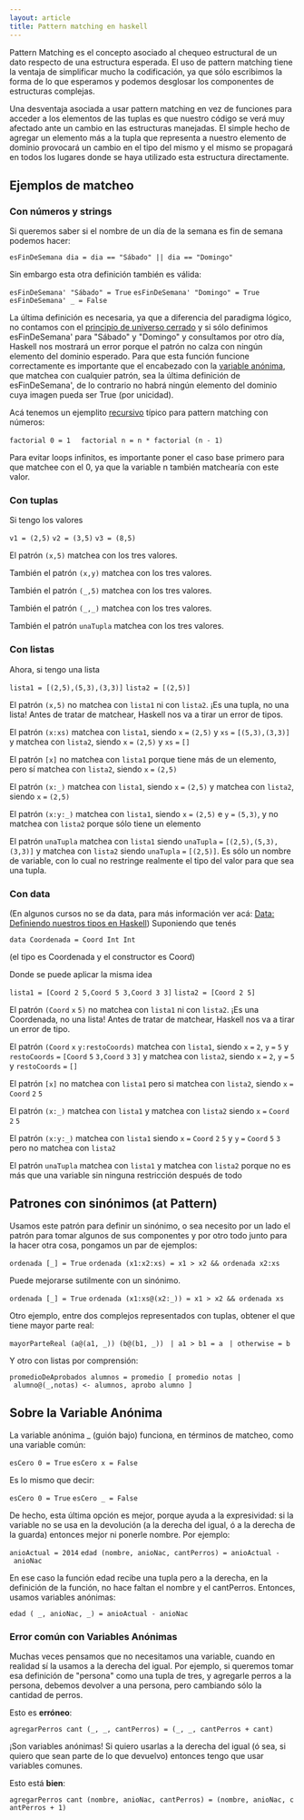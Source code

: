 ```yaml
---
layout: article
title: Pattern matching en haskell
---
```


Pattern Matching es el concepto asociado al chequeo estructural de un dato respecto de una estructura esperada. El uso de pattern matching tiene la ventaja de simplificar mucho la codificación, ya que sólo escribimos la forma de lo que esperamos y podemos desglosar los componentes de estructuras complejas.

Una desventaja asociada a usar pattern matching en vez de funciones para acceder a los elementos de las tuplas es que nuestro código se verá muy afectado ante un cambio en las estructuras manejadas. El simple hecho de agregar un elemento más a la tupla que representa a nuestro elemento de dominio provocará un cambio en el tipo del mismo y el mismo se propagará en todos los lugares donde se haya utilizado esta estructura directamente.

Ejemplos de matcheo
-------------------

### Con números y strings

Si queremos saber si el nombre de un día de la semana es fin de semana podemos hacer:

`esFinDeSemana dia = dia == "Sábado" || dia == "Domingo"`

Sin embargo esta otra definición también es válida:

`esFinDeSemana' "Sábado" = True`
`esFinDeSemana' "Domingo" = True`
`esFinDeSemana' _ = False`

La última definición es necesaria, ya que a diferencia del paradigma lógico, no contamos con el [ principio de universo cerrado](paradigma-logico---introduccion-universo-cerrado.html) y si sólo definimos esFinDeSemana' para "Sábado" y "Domingo" y consultamos por otro día, Haskell nos mostrará un error porque el patrón no calza con ningún elemento del dominio esperado. Para que esta función funcione correctamente es importante que el encabezado con la [ variable anónima](pattern-matching-en-haskell-sobre-la-variable-anonima.html), que matchea con cualquier patrón, sea la última definición de esFinDeSemana', de lo contrario no habrá ningún elemento del dominio cuya imagen pueda ser True (por unicidad).

Acá tenemos un ejemplito [recursivo](recursividad-en-haskell.html) típico para pattern matching con números:

`factorial 0 = 1  `
`factorial n = n * factorial (n - 1)  `

Para evitar loops infinitos, es importante poner el caso base primero para que matchee con el 0, ya que la variable n también matchearía con este valor.

### Con tuplas

Si tengo los valores

`v1 = (2,5)`
`v2 = (3,5)`
`v3 = (8,5)`

El patrón `(x,5)` matchea con los tres valores.

También el patrón `(x,y)` matchea con los tres valores.

También el patrón `(_,5)` matchea con los tres valores.

También el patrón `(_,_)` matchea con los tres valores.

También el patrón `unaTupla` matchea con los tres valores.

### Con listas

Ahora, si tengo una lista

`lista1 = [(2,5),(5,3),(3,3)]`
`lista2 = [(2,5)]`

El patrón `(x,5)` no matchea con `lista1` ni con `lista2`. ¡Es una tupla, no una lista! Antes de tratar de matchear, Haskell nos va a tirar un error de tipos.

El patrón `(x:xs)` matchea con `lista1`, siendo `x` `=` `(2,5)` y `xs` `=` `[(5,3),(3,3)]` y matchea con `lista2`, siendo `x` `=` `(2,5)` y `xs` `=` `[]`

El patrón `[x]` no matchea con `lista1` porque tiene más de un elemento, pero sí matchea con `lista2`, siendo `x` `=` `(2,5)`

El patrón `(x:_)` matchea con `lista1`, siendo `x` `=` `(2,5)` y matchea con `lista2`, siendo `x` `=` `(2,5)`

El patrón `(x:y:_)` matchea con `lista1`, siendo `x` `=` `(2,5)` e `y` `=` `(5,3)`, y no matchea con `lista2` porque sólo tiene un elemento

El patrón `unaTupla` matchea con `lista1` siendo `unaTupla` `=` `[(2,5),(5,3),(3,3)]` y matchea con `lista2` siendo `unaTupla` `=` `[(2,5)]`. Es sólo un nombre de variable, con lo cual no restringe realmente el tipo del valor para que sea una tupla.

### Con data

(En algunos cursos no se da data, para más información ver acá: [Data: Definiendo nuestros tipos en Haskell](data--definiendo-nuestros-tipos-en-haskell.html)) Suponiendo que tenés

`data Coordenada = Coord Int Int`

(el tipo es Coordenada y el constructor es Coord)

Donde se puede aplicar la misma idea

`lista1 = [Coord 2 5,Coord 5 3,Coord 3 3]`
`lista2 = [Coord 2 5]`

El patrón `(Coord` `x` `5)` no matchea con `lista1` ni con `lista2`. ¡Es una Coordenada, no una lista! Antes de tratar de matchear, Haskell nos va a tirar un error de tipo.

El patrón `(Coord` `x` `y:restoCoords)` matchea con `lista1`, siendo `x` `=` `2`, `y` `=` `5` y `restoCoords` `=` `[Coord` `5` `3,Coord` `3` `3]` y matchea con `lista2`, siendo `x` `=` `2`, `y` `=` `5` y `restoCoords` `=` `[]`

El patrón `[x]` no matchea con `lista1` pero si matchea con `lista2`, siendo `x` `=` `Coord` `2` `5`

El patrón `(x:_)` matchea con `lista1` y matchea con `lista2` siendo `x` `=` `Coord` `2` `5`

El patrón `(x:y:_)` matchea con `lista1` siendo `x` `=` `Coord` `2` `5` y `y` `=` `Coord` `5` `3` pero no matchea con `lista2`

El patrón `unaTupla` matchea con `lista1` y matchea con `lista2` porque no es más que una variable sin ninguna restricción después de todo

Patrones con sinónimos (**at** Pattern)
---------------------------------------

Usamos este patrón para definir un sinónimo, o sea necesito por un lado el patrón para tomar algunos de sus componentes y por otro todo junto para la hacer otra cosa, pongamos un par de ejemplos:

`ordenada [_] = True`
`ordenada (x1:x2:xs) = x1 > x2 && ordenada x2:xs`

Puede mejorarse sutilmente con un sinónimo.

`ordenada [_] = True`
`ordenada (x1:xs@(x2:_)) = x1 > x2 && ordenada xs`

Otro ejemplo, entre dos complejos representados con tuplas, obtener el que tiene mayor parte real:

`mayorParteReal (a@(a1, _)) (b@(b1, _))`
` | a1 > b1 = a`
` | otherwise = b`

Y otro con listas por comprensión:

`promedioDeAprobados alumnos = promedio [ promedio notas | alumno@(_,notas) <- alumnos, aprobo alumno ]`

Sobre la Variable Anónima
-------------------------

La variable anónima \_ (guión bajo) funciona, en términos de matcheo, como una variable común:

`esCero 0 = True`
`esCero x = False`

Es lo mismo que decir:

`esCero 0 = True`
`esCero _ = False`

De hecho, esta última opción es mejor, porque ayuda a la expresividad: si la variable no se usa en la devolución (a la derecha del igual, ó a la derecha de la guarda) entonces mejor ni ponerle nombre. Por ejemplo:

`anioActual = 2014`
`edad (nombre, anioNac, cantPerros) = anioActual - anioNac`

En ese caso la función edad recibe una tupla pero a la derecha, en la definición de la función, no hace faltan el nombre y el cantPerros. Entonces, usamos variables anónimas:

`edad ( _, anioNac, _) = anioActual - anioNac`

### Error común con Variables Anónimas

Muchas veces pensamos que no necesitamos una variable, cuando en realidad sí la usamos a la derecha del igual. Por ejemplo, si queremos tomar esa definición de "persona" como una tupla de tres, y agregarle perros a la persona, debemos devolver a una persona, pero cambiando sólo la cantidad de perros.

Esto es **erróneo**:

`agregarPerros cant (_, _, cantPerros) = (_, _, cantPerros + cant)`

¡Son variables anónimas! Si quiero usarlas a la derecha del igual (ó sea, si quiero que sean parte de lo que devuelvo) entonces tengo que usar variables comunes.

Esto está **bien**:

`agregarPerros cant (nombre, anioNac, cantPerros) = (nombre, anioNac, cantPerros + 1)`
